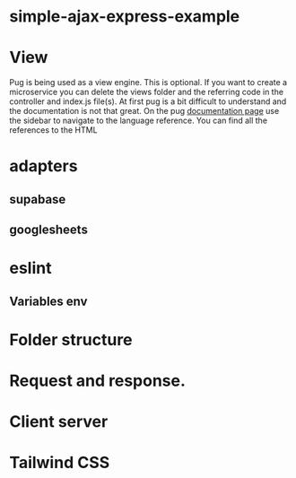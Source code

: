 # simple-ajax-express-example

# View
Pug is being used as a view engine. This is optional. If you want to create a microservice you can delete the views folder and the referring code in the controller and index.js file(s). At first pug is a bit difficult to understand and the documentation is not that great. On the pug [documentation page](https://pugjs.org/api/getting-started.html) use the sidebar to navigate to the language reference. You can find all the references to the HTML

# adapters

## supabase

## googlesheets

# eslint

## Variables env

# Folder structure

# Request and response.

# Client server

# Tailwind CSS